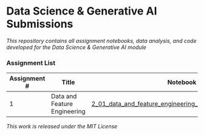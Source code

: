 # Data Science & Generative AI Submissions
  *This repository contains all assignment notebooks, data analysis, and code developed for the Data Science & Generative AI module*
  
### Assignment List

| Assignment # | Title                        | Notebook File                                                                 |
|--------------|------------------------------|--------------------------------------------------------------------------------|
| 1            | Data and Feature Engineering | [2_01_data_and_feature_engineering_in_pandas_COMPLETED.ipynb](./Assignment_1/2_01_data_and_feature_engineering_in_pandas_COMPLETED.ipynb) |



  *This work is released under the MIT License*
